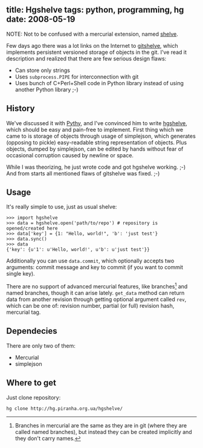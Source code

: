 title: Hgshelve
tags: python, programming, hg
date: 2008-05-19
----



NOTE: Not to be confused with a mercurial extension, named [shelve][].

Few days ago there was a lot links on the Internet to [gitshelve][1], which
implements persistent versioned storage of objects in the git. I've read
it description and realized that there are few serious design flaws:

 * Can store only strings
 * Uses `subprocess.PIPE` for interconnection with git
 * Uses bunch of C+Perl+Shell code in Python library instead of using another
   Python library ;-)<!--more-->

## History

We've discussed it with [Pythy][], and I've convinced him to write
[hgshelve][], which should be easy and pain-free to implement. First thing
which we came to is storage of objects through usage of simplejson, which
generates (opposing to pickle) easy-readable string representation of
objects. Plus objects, dumped by simplejson, can be edited by hands without
fear of occasional corruption caused by newline or space.

While I was theorizing, he just wrote code and got hgshelve working. ;-) And
from starts all mentioned flaws of gitshelve was fixed. ;-)

## Usage

It's really simple to use, just as usual shelve:

    >>> import hgshelve
    >>> data = hgshelve.open('path/to/repo') # repository is opened/created here
    >>> data['key'] = {1: "Hello, world!", 'b': 'just test'}
    >>> data.sync()
    >>> data
    {'key': {u'1': u'Hello, world!', u'b': u'just test'}}

Additionally you can use `data.commit`, which optionally accepts two
arguments: commit message and key to commit (if you want to commit single
key).

There are no support of advanced mercurial features, like branches[^1] and
named branches, though it can arise lately. `get_data` method can return data
from another revision through getting optional argument called `rev`, which
can be one of: revision number, partial (or full) revision hash, mercurial
tag.

## Dependecies

There are only two of them:

 * Mercurial
 * simplejson

## Where to get

Just clone repository:

    hg clone http://hg.piranha.org.ua/hgshelve/

[^1]: Branches in mercurial are the same as they are in git (where they are called named branches), but instead they can be created implicitly and they don't carry names.

[1]: http://www.newartisans.com/blog_files/git.versioned.data.store.php
[Pythy]: http://pyobject.ru/
[hgshelve]: http://hg.piranha.org.ua/hgshelve/
[shelve]: http://www.selenic.com/mercurial/wiki/index.cgi/ShelveExtension
